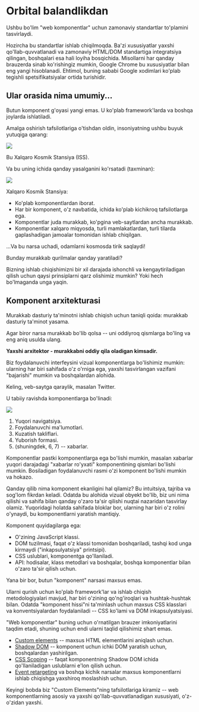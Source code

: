 # Orbital balandlikdan

Ushbu bo'lim "web komponentlar" uchun zamonaviy standartlar to'plamini tasvirlaydi.

Hozircha bu standartlar ishlab chiqilmoqda. Ba'zi xususiyatlar yaxshi qo'llab-quvvatlanadi va zamonaviy HTML/DOM standartiga integratsiya qilingan, boshqalari esa hali loyiha bosqichida. Misollarni har qanday brauzerda sinab ko'rishingiz mumkin, Google Chrome bu xususiyatlar bilan eng yangi hisoblanadi. Ehtimol, buning sababi Google xodimlari ko'plab tegishli spetsifikatsiyalar ortida turishidir.

## Ular orasida nima umumiy...

Butun komponent g'oyasi yangi emas. U ko'plab framework'larda va boshqa joylarda ishlatiladi.

Amalga oshirish tafsilotlariga o'tishdan oldin, insoniyatning ushbu buyuk yutuqiga qarang:

![](satellite.jpg)

Bu Xalqaro Kosmik Stansiya (ISS).

Va bu uning ichida qanday yasalganini ko'rsatadi (taxminan):

![](satellite-expanded.jpg)

Xalqaro Kosmik Stansiya:
- Ko'plab komponentlardan iborat.
- Har bir komponent, o'z navbatida, ichida ko'plab kichikroq tafsilotlarga ega.
- Komponentlar juda murakkab, ko'pgina veb-saytlardan ancha murakkab.
- Komponentlar xalqaro miqyosda, turli mamlakatlardan, turli tilarda gaplashadigan jamoalar tomonidan ishlab chiqilgan.

...Va bu narsa uchadi, odamlarni kosmosda tirik saqlaydi!

Bunday murakkab qurilmalar qanday yaratiladi?

Bizning ishlab chiqishimizni bir xil darajada ishonchli va kengaytiriladigan qilish uchun qaysi prinsiplarni qarz olishimiz mumkin? Yoki hech bo'lmaganda unga yaqin.

## Komponent arxitekturasi

Murakkab dasturiy ta'minotni ishlab chiqish uchun taniqli qoida: murakkab dasturiy ta'minot yasama.

Agar biror narsa murakkab bo'lib qolsa -- uni oddiyroq qismlarga bo'ling va eng aniq usulda ulang.

**Yaxshi arxitektor - murakkabni oddiy qila oladigan kimsadir.**

Biz foydalanuvchi interfeysini vizual komponentlarga bo'lishimiz mumkin: ularning har biri sahifada o'z o'rniga ega, yaxshi tasvirlangan vazifani "bajarishi" mumkin va boshqalardan alohida.

Keling, veb-saytga qaraylik, masalan Twitter.

U tabiiy ravishda komponentlarga bo'linadi:

![](web-components-twitter.svg)

1. Yuqori navigatsiya.
2. Foydalanuvchi ma'lumotlari.
3. Kuzatish takliflari.
4. Yuborish formasi.
5. (shuningdek, 6, 7) -- xabarlar.

Komponentlar pastki komponentlarga ega bo'lishi mumkin, masalan xabarlar yuqori darajadagi "xabarlar ro'yxati" komponentining qismlari bo'lishi mumkin. Bosiladigan foydalanuvchi rasmi o'zi komponent bo'lishi mumkin va hokazo.

Qanday qilib nima komponent ekanligini hal qilamiz? Bu intuitsiya, tajriba va sog'lom fikrdan keladi. Odatda bu alohida vizual obyekt bo'lib, biz uni nima qilishi va sahifa bilan qanday o'zaro ta'sir qilishi nuqtai nazaridan tasvirlay olamiz. Yuqoridagi holatda sahifada bloklar bor, ularning har biri o'z rolini o'ynaydi, bu komponentlarni yaratish mantiqiy.

Komponent quyidagilarga ega:
- O'zining JavaScript klassi.
- DOM tuzilmasi, faqat o'z klassi tomonidan boshqariladi, tashqi kod unga kirmaydi ("inkapsulyatsiya" printsipi).
- CSS uslublari, komponentga qo'llaniladi.
- API: hodisalar, klass metodlari va boshqalar, boshqa komponentlar bilan o'zaro ta'sir qilish uchun.

Yana bir bor, butun "komponent" narsasi maxsus emas.

Ularni qurish uchun ko'plab framework'lar va ishlab chiqish metodologiyalari mavjud, har biri o'zining qo'ng'iroqlari va hushtak-hushtak bilan. Odatda "komponent hissi"ni ta'minlash uchun maxsus CSS klasslari va konventsiyalardan foydalaniladi -- CSS ko'lami va DOM inkapsulyatsiyasi.

"Web komponentlar" buning uchun o'rnatilgan brauzer imkoniyatlarini taqdim etadi, shuning uchun endi ularni taqlid qilishimiz shart emas.

- [Custom elements](https://html.spec.whatwg.org/multipage/custom-elements.html#custom-elements) -- maxsus HTML elementlarini aniqlash uchun.
- [Shadow DOM](https://dom.spec.whatwg.org/#shadow-trees) -- komponent uchun ichki DOM yaratish uchun, boshqalardan yashirilgan.
- [CSS Scoping](https://drafts.csswg.org/css-scoping/) -- faqat komponentning Shadow DOM ichida qo'llaniladigan uslublarni e'lon qilish uchun.
- [Event retargeting](https://dom.spec.whatwg.org/#retarget) va boshqa kichik narsalar maxsus komponentlarni ishlab chiqishga yaxshiroq moslashish uchun.

Keyingi bobda biz "Custom Elements"ning tafsilotlariga kiramiz -- web komponentlarning asosiy va yaxshi qo'llab-quvvatlanadigan xususiyati, o'z-o'zidan yaxshi.